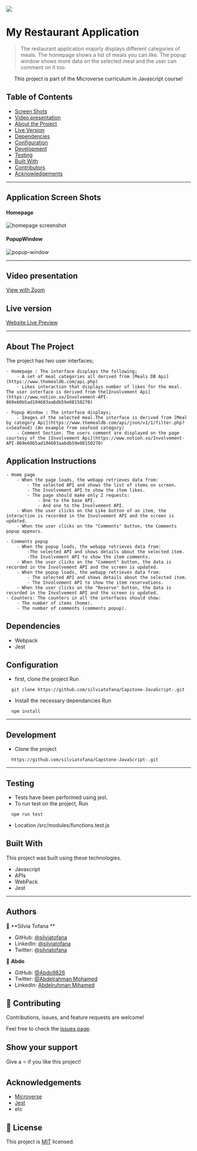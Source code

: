 ![](https://img.shields.io/badge/Microverse-blueviolet)

# My Restaurant Application

> The restaurant application majorly displays different categories of meals. The homepage shows a list of meals you can like. The popup window shows more data on the selected meal and the user can comment on it too.

<p align="center">
    This project is part of the Microverse curriculum in Javascript course!
</p>

<!-- TABLE OF CONTENTS -->

## Table of Contents

- [Screen Shots](#application-screen-shots)
- [Video presentation](#video-presentation)
- [About the Project](#about-the-project)
- [Live Version](#live-version)
- [Dependencies](#dependencies)
- [Configuration](#configuration)
- [Development](#development)
- [Testing](#testing)
- [Built With](#built-with)
- [Contributors](#contributors)
- [Acknowledgements](#acknowledgements)

<hr />

## Application Screen Shots

#### Homepage

![homepage screenshot](./src/assets/homepage.png)

#### PopupWindow

![popup-window](./src/assets/popup.png)

<hr />

## Video presentation

[View with Zoom](https://drive.google.com/file/d/1gdzn9vXAoL6oqAK1gyBKHHbU7T90774y/view?usp=sharing)

## Live version

[Website Live Preview](https://chala.dev/)

<hr />

## About The Project

The project has two user interfaces;

    - Homepage : The interface displays the following;
        - A set of meal categories all derived from [Meals DB Api](https://www.themealdb.com/api.php)
        - Likes interaction that displays number of likes for the meal. The user interface is derived from the[Involvement Api](https://www.notion.so/Involvement-API-869e60b5ad104603aa6db59e08150270)

    - Popup Window : The interface displays;
        - Images of the selected meal.The interface is derived from [Meal by category Api](https://www.themealdb.com/api/json/v1/1/filter.php?c=Seafood) (An example from seafood category)
        - Comment Section. The users comment are displayed on the page courtesy of the [Involvement Api](https://www.notion.so/Involvement-API-869e60b5ad104603aa6db59e08150270)

<!-- ABOUT THE PROJECT -->


## Application Instructions

    - Home page
        - When the page loads, the webapp retrieves data from:
            - The selected API and shows the list of items on screen.
            - The Involvement API to show the item likes.
            - The page should make only 2 requests:
                - One to the base API.
                - And one to the Involvement API.
        - When the user clicks on the Like button of an item, the interaction is recorded in the Involvement API and the screen is updated.
        - When the user clicks on the "Comments" button, the Comments popup appears.

    - Comments popup
        - When the popup loads, the webapp retrieves data from:
            -The selected API and shows details about the selected item.
            -The Involvement API to show the item comments.
        - When the user clicks on the "Comment" button, the data is recorded in the Involvement API and the screen is updated.
        - When the popup loads, the webapp retrieves data from:
            - The selected API and shows details about the selected item.
            - The Involvement API to show the item reservations.
        - When the user clicks on the "Reserve" button, the data is recorded in the Involvement API and the screen is updated.
    - Counters: The counters in all the interfaces should show:
        - The number of items (home).
        - The number of comments (comments popup).

## Dependencies

- Webpack
- Jest

## Configuration

- first, clone the project
  Run

```
  git clone https://github.com/silviatofana/Capstone-JavaScript-.git
```

- Install the necessary dependancies
  Run

```
  npm install
```

<hr/>

## Development

- Clone the project

```
  https://github.com/silviatofana/Capstone-JavaScript-.git
```

<hr/>

## Testing

- Tests have been performed using jest.
- To run test on the project,
  Run

```
  npm run test
```

- Location /src/modules/functions.test.js

## Built With

This project was built using these technologies.

- Javascript
- APIs
- WebPack
- Jest

<hr/>

<!-- CONTACT -->

## Authors

👤 **Silvia Tofana **

- GitHub: [@silviatofana](https://github.com/silviatofana)
- LinkedIn: [@silviatofana](www.linkedin.com/in/silvia-tofana-10b852186)
- Twitter: [@silviatofana](https://twitter.com/SilviaTofana)

👤 **Abdo**

- GitHub: [@Abdo9826](https://github.com/Abdo9826)
- Twitter: [@Abdelrahman Mohamed](https://twitter.com/abodyalex1)
- LinkedIn: [Abdelruhman Mihamed](https://www.linkedin.com/in/abdelruhman-mihamed-a42667179/)

## 🤝 Contributing

Contributions, issues, and feature requests are welcome!

Feel free to check the [issues page](https://github.com/silviatofana/Capstone-JavaScript-/issues).

## Show your support

Give a ⭐️ if you like this project!

## Acknowledgements

- [Microverse](https://www.microverse.org/)
- [Jest](https://jestjs.io/docs/getting-started)
- etc

## 📝 License

This project is [MIT](./MIT.md) licensed.

